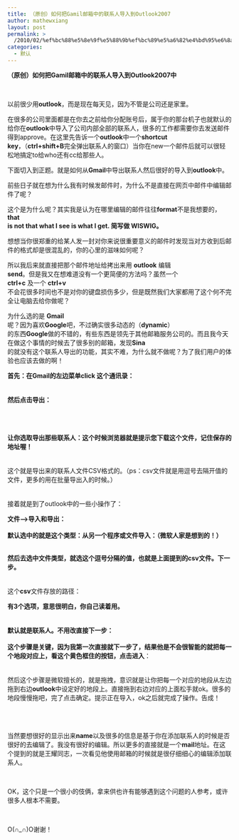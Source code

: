 ```yaml
---
title: （原创）如何把Gamil邮箱中的联系人导入到Outlook2007
author: mathewxiang
layout: post
permalink: >
  /2010/02/%ef%bc%88%e5%8e%9f%e5%88%9b%ef%bc%89%e5%a6%82%e4%bd%95%e6%8a%8agamil%e9%82%ae%e7%ae%b1%e4%b8%ad%e7%9a%84%e8%81%94%e7%b3%bb%e4%ba%ba%e5%af%bc%e5%85%a5%e5%88%b0outlook2007/
categories:
  - 默认
---
```

**（原创）如何把Gamil邮箱中的联系人导入到Outlook2007中**

<span> </span>

<div>
  <p>
    以前很少用<strong>outlook</strong>，而是现在每天见，因为不管是公司还是家里。
  </p>
  
  <p>
    在很多的公司里面都是在你去之前给你分配账号后，属于你的那台机子也就默认的给你在<strong>outlook</strong>中导入了公司内部全部的联系人，很多的工作都需要你去发送邮件得到approve。在这里先告诉一个<strong>outlook</strong>中一个<strong>shortcut<br /> key</strong>，（<strong>ctrl+shift+B</strong>完全弹出联系人的窗口）当你在new一个邮件后就可以很轻松地搞定to给who还有cc给那些人。
  </p>
  
  <p>
    下面切入到正题。就是如何从<strong>Gmail</strong>中导出联系人然后很好的导入到<strong>outlook</strong>中。
  </p>
  
  <p>
    前些日子就在想为什么我有时候发邮件时，为什么不是直接在网页中邮件中编辑邮件了呢？
  </p>
  
  <p>
    这个是为什么呢？其实我是认为在哪里编辑的邮件往往<strong>format</strong>不是我想要的，<strong>that<br /> is not that what I see is what I get. 简写做 WISWIG。</strong>
  </p>
  
  <p>
    想想当你很郑重的给某人发一封对你来说很重要意义的邮件时发现当对方收到后邮件的格式却是很混乱的，你的心里的滋味如何呢？
  </p>
  
  <p>
    所以我后来就直接把那个邮件地址给拷出来用 <strong>outlook</strong> 编辑<br /> <strong>send</strong>。但是我又在想难道没有一个更简便的方法吗？虽然一个<br /> <strong>ctrl+c</strong> 及一个 <strong>ctrl+v</strong><br /> 不会花很多时间也不是对你的键盘损伤多少，但是既然我们大家都用了这个何不完全让电脑去给你做呢？
  </p>
  
  <p>
    为什么选的是 <strong>Gmail</strong><br /> 呢？因为喜欢<strong>Google</strong>吧，不过确实很多动态的（<strong>dynamic</strong>）<br /> 的东西<strong>Google</strong>做的不错的，有些东西是领先于其他邮箱服务公司的。而且我今天在做这个事情的时候去了很多别的邮箱，发现<strong>Sina</strong><br /> 的就没有这个联系人导出的功能，其实不难，为什么就不做呢？为了我们用户的体验也应该去做的啊！
  </p>
  
  <p>
    <strong>首先：在Gmail的左边菜单click 这个通讯录：</strong><br /><img alt="" src="http://fmn.xnimg.cn/fmn038/20100209/1610/b_large_ZCuU_3dba0006d3c72d14.jpg" /><br /><br /><br /><img alt="" src="http://fmn.xnimg.cn/fmn044/20100209/1610/b_large_PNPO_6700000392532d0e.jpg" /><br /><strong>然后点击导出：</strong>
  </p>
  
  <p>
    <br /><img alt="" src="http://fmn.xnimg.cn/fmn037/20100209/1610/b_large_BQw3_5fef0006c5652d10.jpg" /><br /><br /><br /><strong>让你选取导出那些联系人：这个时候浏览器就是提示您下载这个文件，记住保存的地址喔！</strong><br /><img alt="" src="http://fmn.xnimg.cn/fmn040/20100209/1610/b_large_dvIw_255b000387f52d11.jpg" /><br /><br /><br /> 这个就是导出来的联系人文件CSV格式的。（ps：csv文件就是用逗号去隔开值的文件，更多的用在批量导出入的时候。）<br /><img alt="" src="http://fmn.xnimg.cn/fmn041/20100209/1610/b_large_z3hK_2559000197672d11.jpg" /><br /><br /><br /> 接着就是到了outlook中的一些小操作了：
  </p>
  
  <p>
    <strong>文件–>导入和导出：</strong><br /><img alt="" src="http://fmn.xnimg.cn/fmn036/20100209/1615/b_large_d4yp_18c8000097dc2d0d.jpg" /><br /><br /><strong>默认选中的就是这个类型：从另一个程序或文件导入：（微软人家是想到的！）</strong>
  </p>
  
  <p>
    <br /><img alt="" src="http://fmn.xnimg.cn/fmn042/20100209/1615/b_large_rRQa_18cc00038f892d0d.jpg" /><br /><strong>然后去选中文件类型，就选这个逗号分隔的值，也就是上面提到的csv文件。下一步。</strong><br /><br /><img alt="" src="http://fmn.xnimg.cn/fmn044/20100209/1615/b_large_dsih_67020006d7b32d0e.jpg" /><br /><br /> 这个<strong>csv</strong>文件存放的路径：
  </p>
  
  <p>
    <strong>有3个选项，意思很明白，你自己读着用。</strong><br /><br /><img alt="" src="http://fmn.xnimg.cn/fmn044/20100209/1620/b_large_pldB_5fef0006c7ca2d10.jpg" /><br /><br /><strong>默认就是联系人。不用改直接下一步：</strong><br /><img alt="" src="http://fmn.xnimg.cn/fmn037/20100209/1620/b_large_k9RJ_1f8f0006ae572d0f.jpg" /><br /><br /><strong>这个步骤是关键，因为我第一次直接就下一步了，结果他是不会很智能的就把每一个地段对应上，看这个黄色框住的按钮，点击进入</strong>：<br /><img alt="" src="http://fmn.xnimg.cn/fmn045/20100209/1625/b_large_8NGm_18ce0006d2f02d0d.jpg" /><br /><br /><br /> 然后这个步骤是微软擅长的，就是拖拽，意识就是让你把每一个对应的地段从左边拖到右边<strong>outlook</strong>中设定好的地段上。直接拖到右边对应的上面松手就ok。很多的地段慢慢拖吧，完了点击确定。提示正在导入，ok之后就完成了操作。告成！
  </p>
  
  <p>
    <br /><img alt="" src="http://fmn.xnimg.cn/fmn039/20100209/1630/b_large_jI5j_3b8c00009af42d0b.jpg" /><br /><br /><br /> 当然要想很好的显示出来<strong>name</strong>以及很多的信息是基于你在添加联系人的时候是否很好的去编辑了。我没有很好的编辑。所以更多的直接就是一个<strong>mail</strong>地址。在这个提到的就是王耀同志，一次看见他使用邮箱的时候就是很仔细细心的编辑添加联系人。
  </p>
  
  <p>
     
  </p>
  
  <p>
    OK，这个只是一个很小的伎俩，拿来供也许有能够遇到这个问题的人参考，或许很多人根本不需要。
  </p>
  
  <p>
     
  </p>
  
  <p>
    O(∩_∩)O谢谢！
  </p>
</div>